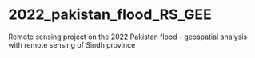 # 2022_pakistan_flood_RS_GEE
Remote sensing project on the 2022 Pakistan flood - geospatial analysis with remote sensing of Sindh province 
